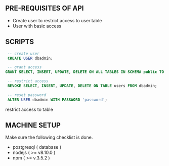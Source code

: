 ## PRE-REQUISITES OF API

* Create user to restrict access to user table
* User with basic access


 ## SCRIPTS
```SQL
 -- create user
 CREATE USER dbadmin;

 -- grant access
GRANT SELECT, INSERT, UPDATE, DELETE ON ALL TABLES IN SCHEMA public TO dbadmin;

 -- restrict access
 REVOKE SELECT, INSERT, UPDATE, DELETE ON TABLE users FROM dbadmin;

 -- reset password
 ALTER USER dbadmin WITH PASSWORD 'password';
```
restrict access to table


## MACHINE SETUP

Make sure the following checklist is done.

- postgresql ( database )
- nodejs ( >= v8.10.0 )
- npm ( >= v.3.5.2 )
